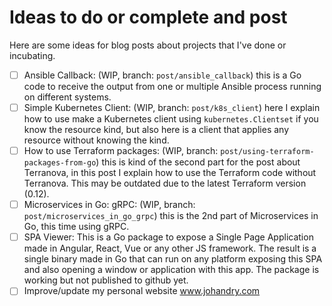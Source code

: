 # Ideas to do or complete and post

Here are some ideas for blog posts about projects that I've done or incubating.

- [ ] Ansible Callback: (WIP, branch: `post/ansible_callback`) this is a Go code to receive the output from one or multiple Ansible process running on different systems.
- [ ] Simple Kubernetes Client: (WIP, branch: `post/k8s_client`) here I explain how to use make a Kubernetes client using `kubernetes.Clientset` if you know the resource kind, but also here is a client that applies any resource without knowing the kind.
- [ ] How to use Terraform packages: (WIP, branch: `post/using-terraform-packages-from-go`) this is kind of the second part for the post about Terranova, in this post I explain how to use the Terraform code without Terranova. This may be outdated due to the latest Terraform version (0.12).
- [ ] Microservices in Go: gRPC: (WIP, branch: `post/microservices_in_go_grpc`) this is the 2nd part of Microservices in Go, this time using gRPC.
- [ ] SPA Viewer: This is a Go package to expose a Single Page Application made in Angular, React, Vue or any other JS framework. The result is a single binary made in Go that can run on any platform exposing this SPA and also opening a window or application with this app. The package is working but not published to github yet.
- [ ] Improve/update my personal website www.johandry.com
